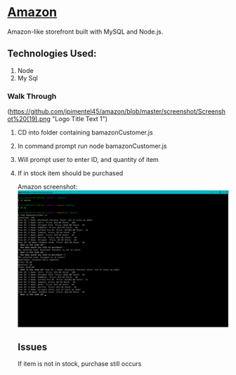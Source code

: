 # [Amazon](https://jpimentel45.github.io/Portfolio/)
Amazon-like storefront built with MySQL and Node.js.

## Technologies Used:

1. Node
2. My Sql

### Walk Through
(https://github.com/jpimentel45/amazon/blob/master/screenshot/Screenshot%20(19).png "Logo Title Text 1")

1. CD into folder containing bamazonCustomer.js
2. In command prompt run node bamazonCustomer.js
3. Will prompt user to enter ID, and quantity of item
4. If in stock item should be purchased

   Amazon screenshot:
   ![Welcome page Screenshot](https://github.com/jpimentel45/amazon/blob/master/screenshot/Screenshot%20(20).png "Logo Title Text 1")
   ## Issues
   If item is not in stock, purchase still occurs
